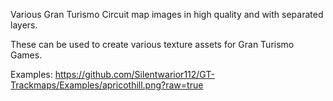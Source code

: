 Various Gran Turismo Circuit map images in high quality and with separated layers.

These can be used to create various texture assets for Gran Turismo Games.

Examples:
https://github.com/Silentwarior112/GT-Trackmaps/Examples/apricothill.png?raw=true
